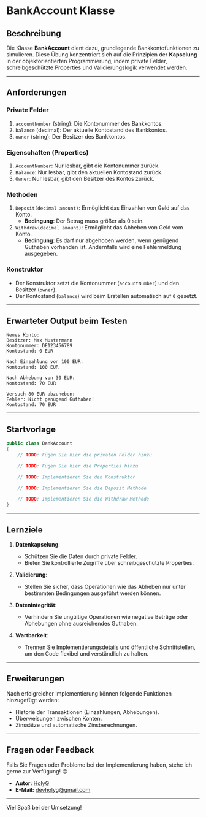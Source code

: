 # BankAccount Klasse

## Beschreibung

Die Klasse **BankAccount** dient dazu, grundlegende Bankkontofunktionen zu simulieren. Diese Übung konzentriert sich auf die Prinzipien der **Kapselung** in der objektorientierten Programmierung, indem private Felder, schreibgeschützte Properties und Validierungslogik verwendet werden.

---

## Anforderungen

### **Private Felder**
1. `accountNumber` (string): Die Kontonummer des Bankkontos.
2. `balance` (decimal): Der aktuelle Kontostand des Bankkontos.
3. `owner` (string): Der Besitzer des Bankkontos.

### **Eigenschaften (Properties)**
1. `AccountNumber`: Nur lesbar, gibt die Kontonummer zurück.
2. `Balance`: Nur lesbar, gibt den aktuellen Kontostand zurück.
3. `Owner`: Nur lesbar, gibt den Besitzer des Kontos zurück.

### **Methoden**
1. `Deposit(decimal amount)`: Ermöglicht das Einzahlen von Geld auf das Konto. 
   - **Bedingung**: Der Betrag muss größer als 0 sein.
2. `Withdraw(decimal amount)`: Ermöglicht das Abheben von Geld vom Konto.
   - **Bedingung**: Es darf nur abgehoben werden, wenn genügend Guthaben vorhanden ist. Andernfalls wird eine Fehlermeldung ausgegeben.

### **Konstruktor**
- Der Konstruktor setzt die Kontonummer (`accountNumber`) und den Besitzer (`owner`).
- Der Kontostand (`balance`) wird beim Erstellen automatisch auf `0` gesetzt.

---

## Erwarteter Output beim Testen

```plaintext
Neues Konto:
Besitzer: Max Mustermann
Kontonummer: DE123456789
Kontostand: 0 EUR

Nach Einzahlung von 100 EUR:
Kontostand: 100 EUR

Nach Abhebung von 30 EUR:
Kontostand: 70 EUR

Versuch 80 EUR abzuheben:
Fehler: Nicht genügend Guthaben!
Kontostand: 70 EUR
```

---

## Startvorlage

```csharp
public class BankAccount
{
    // TODO: Fügen Sie hier die privaten Felder hinzu

    // TODO: Fügen Sie hier die Properties hinzu

    // TODO: Implementieren Sie den Konstruktor

    // TODO: Implementieren Sie die Deposit Methode

    // TODO: Implementieren Sie die Withdraw Methode
}
```

---

## Lernziele

1. **Datenkapselung**:
   - Schützen Sie die Daten durch private Felder.
   - Bieten Sie kontrollierte Zugriffe über schreibgeschützte Properties.

2. **Validierung**:
   - Stellen Sie sicher, dass Operationen wie das Abheben nur unter bestimmten Bedingungen ausgeführt werden können.

3. **Datenintegrität**:
   - Verhindern Sie ungültige Operationen wie negative Beträge oder Abhebungen ohne ausreichendes Guthaben.

4. **Wartbarkeit**:
   - Trennen Sie Implementierungsdetails und öffentliche Schnittstellen, um den Code flexibel und verständlich zu halten.

---

## Erweiterungen

Nach erfolgreicher Implementierung können folgende Funktionen hinzugefügt werden:
- Historie der Transaktionen (Einzahlungen, Abhebungen).
- Überweisungen zwischen Konten.
- Zinssätze und automatische Zinsberechnungen.

---

## Fragen oder Feedback

Falls Sie Fragen oder Probleme bei der Implementierung haben, stehe ich gerne zur Verfügung! 😊

- **Autor:** [HolyG](https://github.com/heiligerg)
- **E-Mail:** devholyg@gmail.com 


--- 

Viel Spaß bei der Umsetzung!
